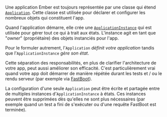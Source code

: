 Une application Ember est toujours représentée par une classe qui étend [`Application`](https://api.emberjs.com/ember/release/classes/Application). Cette classe est utilisée pour déclarer et configurer les nombreux objets qui constituent l'app.

Quand l'application démarre, elle crée une [`ApplicationInstance`](https://api.emberjs.com/ember/release/classes/ApplicationInstance) qui est utilisée pour gérer tout ce qui à trait aux états. L'instance agit en tant que "_owner_" (propriétaire) des objets instanciés pour l'app.

Pour le formuler autrement, l'`Application` _définit votre application_ tandis que l'`ApplicationInstance` _gère son état_.

Cette séparation des responsabilités, en plus de clarifier l'architecture de votre app, peut aussi améliorer son efficacité. C'est particulièrement vrai quand votre app doit démarrer de manière répétée durant les tests et / ou le rendu serveur (par exemple via [FastBoot](https://github.com/tildeio/ember-cli-fastboot)).

La configuration d'une seule `Application` peut être écrite et partagée entre de multiples instances d'`ApplicationInstance` à états. Ces instances peuvent être supprimées dès qu'elles ne sont plus nécessaires (par exemple quand un test a fini de s'exécuter ou d'une requête FastBoot est terminée).
